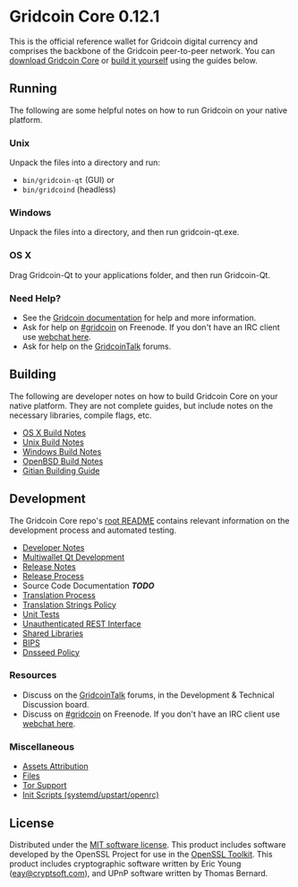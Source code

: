 Gridcoin Core 0.12.1
=====================

This is the official reference wallet for Gridcoin digital currency and comprises the backbone of the Gridcoin peer-to-peer network. You can [download Gridcoin Core](https://www.gridcoin.org/downloads/) or [build it yourself](#building) using the guides below.

Running
---------------------
The following are some helpful notes on how to run Gridcoin on your native platform.

### Unix

Unpack the files into a directory and run:

- `bin/gridcoin-qt` (GUI) or
- `bin/gridcoind` (headless)

### Windows

Unpack the files into a directory, and then run gridcoin-qt.exe.

### OS X

Drag Gridcoin-Qt to your applications folder, and then run Gridcoin-Qt.

### Need Help?

* See the [Gridcoin documentation](https://gridcoin.atlassian.net/wiki/display/DOC)
for help and more information.
* Ask for help on [#gridcoin](http://webchat.freenode.net?channels=gridcoin) on Freenode. If you don't have an IRC client use [webchat here](http://webchat.freenode.net?channels=gridcoin).
* Ask for help on the [GridcoinTalk](https://gridcointalk.org/) forums.

Building
---------------------
The following are developer notes on how to build Gridcoin Core on your native platform. They are not complete guides, but include notes on the necessary libraries, compile flags, etc.

- [OS X Build Notes](build-osx.md)
- [Unix Build Notes](build-unix.md)
- [Windows Build Notes](build-windows.md)
- [OpenBSD Build Notes](build-openbsd.md)
- [Gitian Building Guide](gitian-building.md)

Development
---------------------
The Gridcoin Core repo's [root README](/README.md) contains relevant information on the development process and automated testing.

- [Developer Notes](developer-notes.md)
- [Multiwallet Qt Development](multiwallet-qt.md)
- [Release Notes](release-notes.md)
- [Release Process](release-process.md)
- Source Code Documentation ***TODO***
- [Translation Process](translation_process.md)
- [Translation Strings Policy](translation_strings_policy.md)
- [Unit Tests](unit-tests.md)
- [Unauthenticated REST Interface](REST-interface.md)
- [Shared Libraries](shared-libraries.md)
- [BIPS](bips.md)
- [Dnsseed Policy](dnsseed-policy.md)

### Resources
* Discuss on the [GridcoinTalk](https://gridcointalk.org/) forums, in the Development & Technical Discussion board.
* Discuss on [#gridcoin](http://webchat.freenode.net/?channels=gridcoin) on Freenode. If you don't have an IRC client use [webchat here](http://webchat.freenode.net/?channels=gridcoin).

### Miscellaneous
- [Assets Attribution](assets-attribution.md)
- [Files](files.md)
- [Tor Support](tor.md)
- [Init Scripts (systemd/upstart/openrc)](init.md)

License
---------------------
Distributed under the [MIT software license](http://www.opensource.org/licenses/mit-license.php).
This product includes software developed by the OpenSSL Project for use in the [OpenSSL Toolkit](https://www.openssl.org/). This product includes
cryptographic software written by Eric Young ([eay@cryptsoft.com](mailto:eay@cryptsoft.com)), and UPnP software written by Thomas Bernard.
